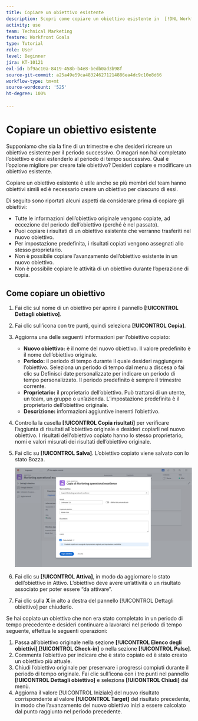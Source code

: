 ```yaml
---
title: Copiare un obiettivo esistente
description: Scopri come copiare un obiettivo esistente in  [!DNL Workfront Goals].
activity: use
team: Technical Marketing
feature: Workfront Goals
type: Tutorial
role: User
level: Beginner
jira: KT-10121
exl-id: bf9ac10a-8419-458b-b4e8-bedb0ad3b98f
source-git-commit: a25a49e59ca483246271214886ea4dc9c10e8d66
workflow-type: tm+mt
source-wordcount: '525'
ht-degree: 100%

---
```


# Copiare un obiettivo esistente

Supponiamo che sia la fine di un trimestre e che desideri ricreare un obiettivo esistente per il periodo successivo. O magari non hai completato l’obiettivo e devi estenderlo al periodo di tempo successivo. Qual è l’opzione migliore per creare tale obiettivo? Desideri copiare e modificare un obiettivo esistente.

Copiare un obiettivo esistente è utile anche se più membri del team hanno obiettivi simili ed è necessario creare un obiettivo per ciascuno di essi.

<!--
Pro-tips graphic
-->

Di seguito sono riportati alcuni aspetti da considerare prima di copiare gli obiettivi:

* Tutte le informazioni dell’obiettivo originale vengono copiate, ad eccezione del periodo dell’obiettivo (perché è nel passato).
* Puoi copiare i risultati di un obiettivo esistente che verranno trasferiti nel nuovo obiettivo.
* Per impostazione predefinita, i risultati copiati vengono assegnati allo stesso proprietario.
* Non è possibile copiare l’avanzamento dell’obiettivo esistente in un nuovo obiettivo.
* Non è possibile copiare le attività di un obiettivo durante l’operazione di copia.

## Come copiare un obiettivo

1. Fai clic sul nome di un obiettivo per aprire il pannello **[!UICONTROL Dettagli obiettivo]**.
1. Fai clic sull’icona con tre punti, quindi seleziona **[!UICONTROL Copia]**.
1. Aggiorna una delle seguenti informazioni per l’obiettivo copiato:
   * **Nuovo obiettivo:** è il nome del nuovo obiettivo. Il valore predefinito è il nome dell’obiettivo originale.
   * **Periodo:** il periodo di tempo durante il quale desideri raggiungere l’obiettivo. Seleziona un periodo di tempo dal menu a discesa o fai clic su Definisci date personalizzate per indicare un periodo di tempo personalizzato. Il periodo predefinito è sempre il trimestre corrente.
   * **Proprietario:** il proprietario dell’obiettivo. Può trattarsi di un utente, un team, un gruppo o un’azienda. L’impostazione predefinita è il proprietario dell’obiettivo originale.
   * **Descrizione:** informazioni aggiuntive inerenti l’obiettivo.

1. Controlla la casella **[!UICONTROL Copia risultati]** per verificare l’aggiunta di risultati all’obiettivo originale e desideri copiarli nel nuovo obiettivo. I risultati dell&#39;obiettivo copiato hanno lo stesso proprietario, nomi e valori misurati dei risultati dell’obiettivo originale.

1. Fai clic su **[!UICONTROL Salva]**. L’obiettivo copiato viene salvato con lo stato Bozza.

   ![Immagine del pannello [!UICONTROL Dettagli obiettivo] in [!DNL Workfront Goals] con l’opzione [!UICONTROL Copia] ](assets/03-workfront-goals-copy-a-goal.png)

1. Fai clic su **[!UICONTROL Attiva]**, in modo da aggiornare lo stato dell’obiettivo in Attivo. L’obiettivo deve avere un’attività o un risultato associato per poter essere “da attivare”.

1. Fai clic sulla **X** in alto a destra del pannello [!UICONTROL Dettagli obiettivo] per chiuderlo.

Se hai copiato un obiettivo che non era stato completato in un periodo di tempo precedente e desideri continuare a lavorarci nel periodo di tempo seguente, effettua le seguenti operazioni:

1. Passa all’obiettivo originale nella sezione **[!UICONTROL Elenco degli obiettivi]**,**[!UICONTROL Check-in]** o nella sezione **[!UICONTROL Pulse]**.
1. Commenta l’obiettivo per indicare che è stato copiato ed è stato creato un obiettivo più attuale.
1. Chiudi l’obiettivo originale per preservare i progressi compiuti durante il periodo di tempo originale. Fai clic sull’icona con i tre punti nel pannello **[!UICONTROL Dettagli obiettivo]** e seleziona **[!UICONTROL Chiudi]** dal menù.
1. Aggiorna il valore [!UICONTROL Iniziale] del nuovo risultato corrispondente al valore **[!UICONTROL Target]** del risultato precedente, in modo che l’avanzamento del nuovo obiettivo inizi a essere calcolato dal punto raggiunto nel periodo precedente.
